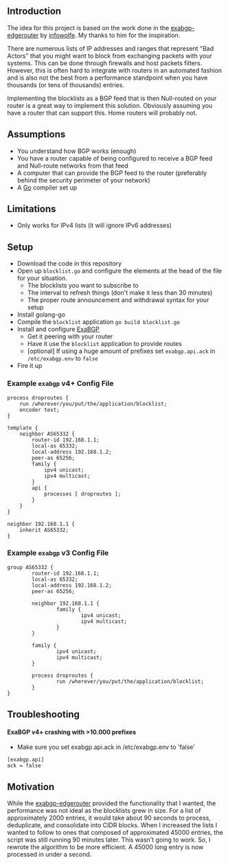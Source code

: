 ## Introduction

The idea for this project is based on the work done in the [exabgp-edgerouter](https://github.com/infowolfe/exabgp-edgerouter) by [infowolfe](https://github.com/infowolfe). My thanks to him for the inspiration.

There are numerous lists of IP addresses and ranges that represent "Bad Actors" that you might want to block from exchanging packets with your systems. This can be done through firewalls and host packets filters. However, this is often hard to integrate with routers in an automated fashion and is also not the best from a performance standpoint when you have thousands (or tens of thousands) entries.

Implementing the blocklists as a BGP feed that is then Null-routed on your router is a great way to implement this solution. Obviously assuming you have a router that can support this. Home routers will probably not. 

## Assumptions

* You understand how BGP works (enough)
* You have a router capable of being configured to receive a BGP feed and Null-route networks from that feed
* A computer that can provide the BGP feed to the router (preferably behind the security perimeter of your network)
* A [Go](https://golang.org) compiler set up 

## Limitations

* Only works for IPv4 lists (it will ignore IPv6 addresses)

## Setup

* Download the code in this repository
* Open up `blocklist.go` and configure the elements at the head of the file for your situation.
  * The blocklists you want to subscribe to
  * The interval to refresh things (don't make it less than 30 minutes)
  * The proper route announcement and withdrawal syntax for your setup
* Install golang-go
* Compile the `blocklist` application `go build blocklist.go`
* Install and configure [ExaBGP](https://github.com/Exa-Networks/exabgp)
  * Get it peering with your router
  * Have it use the `blocklist` application to provide routes
  * [optional] If using a huge amount of prefixes set `exabgp.api.ack` in `/etc/exabgp.env` to `false`
* Fire it up

### Example `exabgp` v4+ Config File
```
process droproutes {
    run /wherever/you/put/the/application/blocklist;
    encoder text;
}

template {
    neighbor AS65332 {
        router-id 192.168.1.1;
        local-as 65332;
        local-address 192.168.1.2;
        peer-as 65256;
        family {
            ipv4 unicast;
            ipv4 multicast;
        }
        api {
            processes [ droproutes ];
        }
    }
}

neighbor 192.168.1.1 {
    inherit AS65332;
}
```

### Example `exabgp` v3 Config File

```
group AS65332 {
        router-id 192.168.1.1;
        local-as 65332;
        local-address 192.168.1.2;
        peer-as 65256;

        neighbor 192.168.1.1 {
                family {
                        ipv4 unicast;
                        ipv4 multicast;
                }
        }

        family {
                ipv4 unicast;
                ipv4 multicast;
        }

        process droproutes {
                run /wherever/you/put/the/application/blocklist;
        }
}
```

## Troubleshooting

#### ExaBGP v4+ crashing with >10.000 prefixes
* Make sure you set exabgp.api.ack in /etc/exabgp.env to 'false'
```
[exabgp.api]
ack = false
```

## Motivation

While the [exabgp-edgerouter](https://github.com/infowolfe/exabgp-edgerouter) provided the functionality that I wanted, the performance was not ideal as the blocklists grew in size. For a list of approximately 2000 entries, it would take about 90 seconds to process, deduplicate, and consolidate into CIDR blocks. When I increased the lists I wanted to follow to ones that composed of approximated 45000 entries, the script was still running 90 minutes later. This wasn't going to work. So, I rewrote the algorithm to be more efficient. A 45000 long entry is now processed in under a second.
